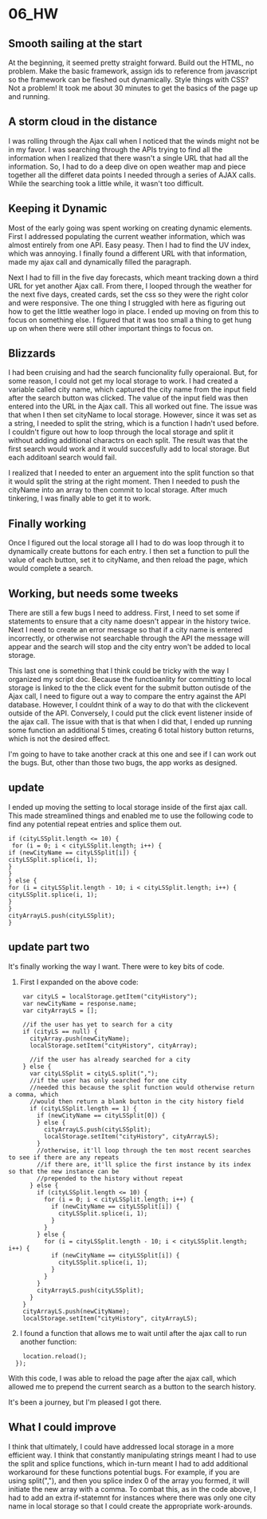 # 06_HW

## Smooth sailing at the start

At the beginning, it seemed pretty straight forward. Build out the HTML, no problem. Make the basic framework, assign ids to reference from javascript so the framework can be fleshed out dynamically. Style things with CSS? Not a problem! It took me about 30 minutes to get the basics of the page up and running.

## A storm cloud in the distance

I was rolling through the Ajax call when I noticed that the winds might not be in my favor. I was searching through the APIs trying to find all the information when I realized that there wasn't a single URL that had all the information. So, I had to do a deep dive on open weather map and piece together all the differet data points I needed through a series of AJAX calls. While the searching took a little while, it wasn't too difficult.

## Keeping it Dynamic

Most of the early going was spent working on creating dynamic elements. First I addressed populating the current weather information, which was almost entirely from one API. Easy peasy. Then I had to find the UV index, which was annoying. I finally found a different URL with that information, made my ajax call and dynamically filled the paragraph.

Next I had to fill in the five day forecasts, which meant tracking down a third URL for yet another Ajax call. From there, I looped through the weather for the next five days, created cards, set the css so they were the right color and were responsive. The one thing I struggled with here as figuring out how to get the little weather logo in place. I ended up moving on from this to focus on something else. I figured that it was too small a thing to get hung up on when there were still other important things to focus on.

## Blizzards

I had been cruising and had the search funcionality fully operaional. But, for some reason, I could not get my local storage to work. I had created a variable called city name, which captured the city name from the input field after the search button was clicked. The value of the input field was then entered into the URL in the Ajax call. This all worked out fine. The issue was that when I then set cityName to local storage. However, since it was set as a string, I needed to split the string, which is a function I hadn't used before. I couldn't figure out how to loop through the local storage and split it without adding additional charactrs on each split. The result was that the first search would work and it would succesfully add to local storage. But each additoanl search would fail.

I realized that I needed to enter an arguement into the split function so that it would split the string at the right moment. Then I needed to push the cityName into an array to then commit to local storage. After much tinkering, I was finally able to get it to work.

## Finally working

Once I figured out the local storage all I had to do was loop through it to dynamically create buttons for each entry. I then set a function to pull the value of each button, set it to cityName, and then reload the page, which would complete a search.

## Working, but needs some tweeks

There are still a few bugs I need to address. First, I need to set some if statements to ensure that a city name doesn't appear in the history twice. Next I need to create an error message so that if a city name is entered incorrectly, or otherwise not searchable through the API the message will appear and the search will stop and the city entry won't be added to local storage.

This last one is something that I think could be tricky with the way I organized my script doc. Because the functioanlity for committing to local storage is linked to the the click event for the submit button outisde of the Ajax call, I need to figure out a way to compare the entry against the API database. However, I couldnt think of a way to do that with the clickevent outside of the API. Conversely, I could put the click event listener inside of the ajax call. The issue with that is that when I did that, I ended up running some function an additional 5 times, creating 6 total history button returns, which is not the desired effect.

I'm going to have to take another crack at this one and see if I can work out the bugs. But, other than those two bugs, the app works as designed.

## update

I ended up moving the setting to local storage inside of the first ajax call. This made streamlined things and enabled me to use the following code to find any potential repeat entries and splice them out.

```
if (cityLSSplit.length <= 10) {
 for (i = 0; i < cityLSSplit.length; i++) {
if (newCityName == cityLSSplit[i]) {
cityLSSplit.splice(i, 1);
}
}
} else {
for (i = cityLSSplit.length - 10; i < cityLSSplit.length; i++) {
cityLSSplit.splice(i, 1);
}
}
cityArrayLS.push(cityLSSplit);
}
```

## update part two

It's finally working the way I want. There were to key bits of code.

1. First I expanded on the above code:

```var cityArray = [];
    var cityLS = localStorage.getItem("cityHistory");
    var newCityName = response.name;
    var cityArrayLS = [];

    //if the user has yet to search for a city
    if (cityLS == null) {
      cityArray.push(newCityName);
      localStorage.setItem("cityHistory", cityArray);

      //if the user has already searched for a city
    } else {
      var cityLSSplit = cityLS.split(",");
      //if the user has only searched for one city
      //needed this because the split function would otherwise return a comma, which
      //would then return a blank button in the city history field
      if (cityLSSplit.length == 1) {
        if (newCityName == cityLSSplit[0]) {
        } else {
          cityArrayLS.push(cityLSSplit);
          localStorage.setItem("cityHistory", cityArrayLS);
        }
        //otherwise, it'll loop through the ten most recent searches to see if there are any repeats
        //if there are, it'll splice the first instance by its index so that the new instance can be
        //prepended to the history without repeat
      } else {
        if (cityLSSplit.length <= 10) {
          for (i = 0; i < cityLSSplit.length; i++) {
            if (newCityName == cityLSSplit[i]) {
              cityLSSplit.splice(i, 1);
            }
          }
        } else {
          for (i = cityLSSplit.length - 10; i < cityLSSplit.length; i++) {
            if (newCityName == cityLSSplit[i]) {
              cityLSSplit.splice(i, 1);
            }
          }
        }
        cityArrayLS.push(cityLSSplit);
      }
    }
    cityArrayLS.push(newCityName);
    localStorage.setItem("cityHistory", cityArrayLS);
```

2. I found a function that allows me to wait until after the ajax call to run another function:

```$(document).ajaxComplete(function () {
    location.reload();
  });
```

With this code, I was able to reload the page after the ajax call, which allowed me to prepend the current search as a button to the search history.

It's been a journey, but I'm pleased I got there.

## What I could improve

I think that ultimately, I could have addressed local storage in a more efficient way. I think that constantly manipulating strings meant I had to use the split and splice functions, which in-turn meant I had to add additional workaround for these functions potential bugs. For example, if you are using split(","), and then you splice index 0 of the array you formed, it will initiate the new array with a comma. To combat this, as in the code above, I had to add an extra if-statemnt for instances where there was only one city name in local storage so that I could create the appropriate work-arounds.

